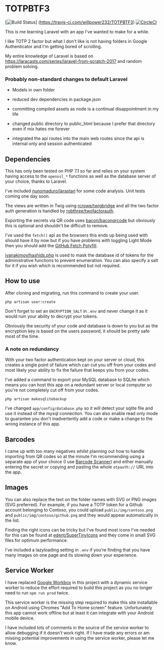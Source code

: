 # TOTPBTF3

[![Build Status](https://travis-ci.com/willpower232/TOTPBTF3.svg?branch=master)]
(https://travis-ci.com/willpower232/TOTPBTF3)
[![CircleCI](https://circleci.com/gh/willpower232/TOTPBTF3.svg?style=svg)](https://circleci.com/gh/willpower232/TOTPBTF3)

This is me learning Laravel with an app I've wanted to make for a while.

I like TOTP 2 factor but what I don't like is not having folders in Google Authenticator and I'm getting bored of scrolling.

My entire knowledge of Laravel is based on https://laracasts.com/series/laravel-from-scratch-2017 and random problem solving.

### Probably non-standard changes to default Laravel

- Models in own folder

- reduced dev dependencies in package.json

- committing compiled assets as node is a continual disappointment in my life

- changed public directory to public_html because I prefer that directory even if mix hates me forever

- integrated the api routes into the main web routes since the api is internal only and session authenticated

## Dependencies

This has only been tested on PHP 7.1 so far and relies on your system having access to the `openssl_*` functions as well as the database server of your choice, thanks to Laravel.

I've included [nunomaduro/larastan](https://github.com/nunomaduro/larastan) for some code analysis. Unit tests coming one day soon.

The views are written in Twig using [rcrowe/twigbridge](https://github.com/rcrowe/twigbridge) and all the two factor auth generation is handled by [robthree/twofactorauth](https://github.com/robthree/twofactorauth).

Exporting the secrets via QR code uses [bacon/baconqrcode](https://github.com/bacon/baconqrcode) but obviously this is optional and shouldn't be difficult to remove.

I've used the `fetch()` api as the browsers this ends up being used with should have it by now but if you have problems with toggling Light Mode then you should add the [GitHub Fetch Polyfill](https://github.com/github/fetch).

[ivanakimov/hashids.php](https://github.com/ivanakimov/hashids.php) is used to mask the database id of tokens for the administrative functions to prevent enumeration. You can also specify a salt for it if you wish which is recommended but not required.

## How to use

After cloning and migrating, run this command to create your user.

`php artisan user:create`

Don't forget to set an `ENCRYPTION_SALT` in `.env` and never change it as it would ruin your ability to decrypt your tokens.

Obviously the security of your code and database is down to you but as the encryption key is based on the users password, it should be pretty safe most of the time.

### A note on redundancy

With your two factor authentication kept on your server or cloud, this creates a single point of failure which can cut you off from your codes and most likely your ability to fix the failure that keeps you from your codes.

I've added a command to export your MySQL database to SQLite which means you can host this app on a redundant server or local computer so you're not completely cut off from your codes.

`php artisan makesqlitebackup`

I've changed `app/config/database.php` so it will detect your sqlite file and use it instead of the mysql connection. You can also enable read only mode to guarantee you don't inadvertently add a code or make a change to the wrong instance of this app.

## Barcodes

I came up with too many negatives whilst planning out how to handle importing from QR codes so at the minute I'm recommending using a separate app of your choice (I use [Barcode Scanner](https://play.google.com/store/apps/details?id=com.google.zxing.client.android)) and either manually entering the secret or copying and pasting the whole `otpauth://` URL into the app.

## Images

You can also replace the text on the folder names with SVG or PNG images (SVG preferred). For example, if you have a TOTP token for a Github account belonging to Contoso, you could upload `public/img/contoso.png` and `public/img/contoso/github.png` and they would appear automatically in the list.

Finding the right icons can be tricky but I've found most icons I've needed for this can be found at [edent/SuperTinyIcons](https://github.com/edent/SuperTinyIcons) and they come in small SVG files for optimum performance.

I've included a lazyloading setting in `.env` if you're finding that you have many images on one page and its slowing down your experience.

## Service Worker

I have replaced [Google Workbox](https://developers.google.com/web/tools/workbox/modules/workbox-cli) in this project with a dynamic service worker to reduce the effort required to build this project as you no longer need to run `npm run prod` twice.

This service worker is the missing step required to make this site installable on Android using Chromes "Add To Home screen" feature. Unfortunately this app cannot work offline but at least it can integrate with your Android mobile device.

I have included lots of comments in the source of the service worker to allow debugging if it doesn't work right. If I have made any errors or am missing potential improvements in using the service worker, please let me know.
